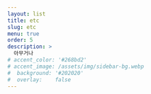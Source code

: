 ```yaml
---
layout: list
title: etc
slug: etc
menu: true
order: 5
description: >
  아무거나
# accent_color: '#268bd2'
# accent_image: /assets/img/sidebar-bg.webp
#  background: '#202020'
#  overlay:    false
---
```

